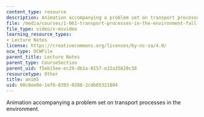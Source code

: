 ```yaml
---
content_type: resource
description: Animation accompanying a problem set on transport processes in the environment.
file: /media/courses/1-061-transport-processes-in-the-environment-fall-2008/00c8ee0e1ef0839302882cdb65321804_anim5.avi
file_type: video/x-msvideo
learning_resource_types:
- Lecture Notes
license: https://creativecommons.org/licenses/by-nc-sa/4.0/
ocw_type: OCWFile
parent_title: Lecture Notes
parent_type: CourseSection
parent_uid: f5eb15ee-ec29-db1a-0157-e22a35620c38
resourcetype: Other
title: anim5
uid: 00c8ee0e-1ef0-8393-0288-2cdb65321804
---
```

Animation accompanying a problem set on transport processes in the environment.